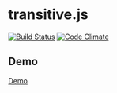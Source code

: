 transitive.js
=============

[![Build Status](https://travis-ci.org/conveyal/transitive.js.png)](https://travis-ci.org/conveyal/transitive.js)
[![Code Climate](https://codeclimate.com/github/conveyal/transitive.js.png)](https://codeclimate.com/github/conveyal/transitive.js)

## Demo

[Demo](http://conveyal.github.io/transitive.js/example/index.html "Demo")
